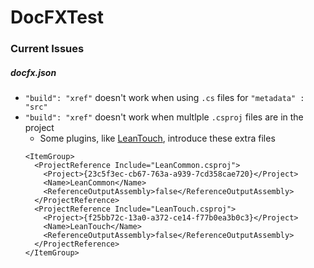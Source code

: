 # DocFXTest

### Current Issues

##### docfx.json
- `"build": "xref"` doesn't work when using `.cs` files for `"metadata" : "src"`
- `"build": "xref"` doesn't work when multlple `.csproj` files are in the project
  - Some plugins, like [LeanTouch](https://assetstore.unity.com/packages/tools/input-management/lean-touch-30111), introduce these extra files
  ```
  <ItemGroup>
    <ProjectReference Include="LeanCommon.csproj">
      <Project>{23c5f3ec-cb67-763a-a939-7cd358cae720}</Project>
      <Name>LeanCommon</Name>
      <ReferenceOutputAssembly>false</ReferenceOutputAssembly>
    </ProjectReference>
    <ProjectReference Include="LeanTouch.csproj">
      <Project>{f25bb72c-13a0-a372-ce14-f77b0ea3b0c3}</Project>
      <Name>LeanTouch</Name>
      <ReferenceOutputAssembly>false</ReferenceOutputAssembly>
    </ProjectReference>
  </ItemGroup>
  ```
